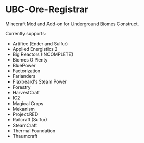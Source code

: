 # UBC-Ore-Registrar
Minecraft Mod and Add-on for Underground Biomes Construct.

Currently supports:

* Artifice (Ender and Sulfur)
* Applied Energistics 2
* Big Reactors (INCOMPLETE)
* Biomes O Plenty
* BluePower
* Factorization
* Farlanders
* Flaxbeard's Steam Power
* Forestry
* HarvestCraft
* IC2
* Magical Crops
* Mekanism
* Project:RED
* Railcraft (Sulfur)
* SteamCraft
* Thermal Foundation
* Thaumcraft
